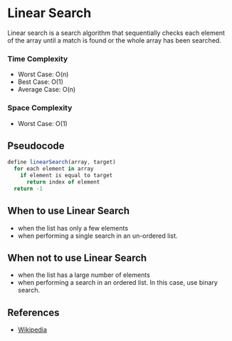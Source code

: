 # Linear Search

Linear search is a search algorithm that sequentially checks each element of the array until a match is found or the whole array has been searched.

### Time Complexity

- Worst Case: O(n)
- Best Case: O(1)
- Average Case: O(n)

### Space Complexity

- Worst Case: O(1)

## Pseudocode

```js
define linearSearch(array, target)
  for each element in array
    if element is equal to target
      return index of element
  return -1
```

## When to use Linear Search

- when the list has only a few elements
- when performing a single search in an un-ordered list.

## When not to use Linear Search

- when the list has a large number of elements
- when performing a search in an ordered list. In this case, use binary search.

## References

- [Wikipedia](https://en.wikipedia.org/wiki/Linear_search#:~:text=Linear%20search%20is%20usually%20very,to%20use%20a%20faster%20method.)
